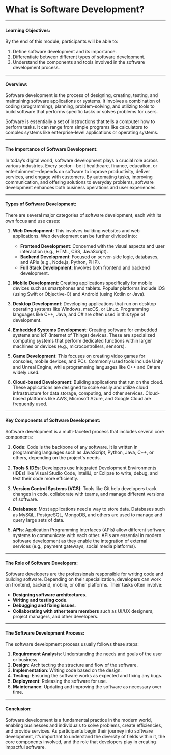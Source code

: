 # What is Software Development?

---

#### **Learning Objectives:**
By the end of this module, participants will be able to:

1. Define software development and its importance.
2. Differentiate between different types of software development.
3. Understand the components and tools involved in the software development process.

---

#### **Overview:**

Software development is the process of designing, creating, testing, and maintaining software applications or systems. It involves a combination of coding (programming), planning, problem-solving, and utilizing tools to build software that performs specific tasks or solves problems for users.

Software is essentially a set of instructions that tells a computer how to perform tasks. It can range from simple programs like calculators to complex systems like enterprise-level applications or operating systems.

---

#### **The Importance of Software Development:**

In today’s digital world, software development plays a crucial role across various industries. Every sector—be it healthcare, finance, education, or entertainment—depends on software to improve productivity, deliver services, and engage with customers. By automating tasks, improving communication, and offering solutions to everyday problems, software development enhances both business operations and user experiences.

---

#### **Types of Software Development:**

There are several major categories of software development, each with its own focus and use cases:

1. **Web Development**: This involves building websites and web applications. Web development can be further divided into:
   - **Frontend Development**: Concerned with the visual aspects and user interaction (e.g., HTML, CSS, JavaScript).
   - **Backend Development**: Focused on server-side logic, databases, and APIs (e.g., Node.js, Python, PHP).
   - **Full Stack Development**: Involves both frontend and backend development.

2. **Mobile Development**: Creating applications specifically for mobile devices such as smartphones and tablets. Popular platforms include iOS (using Swift or Objective-C) and Android (using Kotlin or Java).

3. **Desktop Development**: Developing applications that run on desktop operating systems like Windows, macOS, or Linux. Programming languages like C++, Java, and C# are often used in this type of development.

4. **Embedded Systems Development**: Creating software for embedded systems and IoT (Internet of Things) devices. These are specialized computing systems that perform dedicated functions within larger machines or devices (e.g., microcontrollers, sensors).

5. **Game Development**: This focuses on creating video games for consoles, mobile devices, and PCs. Commonly used tools include Unity and Unreal Engine, while programming languages like C++ and C# are widely used.

6. **Cloud-based Development**: Building applications that run on the cloud. These applications are designed to scale easily and utilize cloud infrastructure for data storage, computing, and other services. Cloud-based platforms like AWS, Microsoft Azure, and Google Cloud are frequently used.

---

#### **Key Components of Software Development:**

Software development is a multi-faceted process that includes several core components:

1. **Code**: Code is the backbone of any software. It is written in programming languages such as JavaScript, Python, Java, C++, or others, depending on the project's needs.
   
2. **Tools & IDEs**: Developers use Integrated Development Environments (IDEs) like Visual Studio Code, IntelliJ, or Eclipse to write, debug, and test their code more efficiently.

3. **Version Control Systems (VCS)**: Tools like Git help developers track changes in code, collaborate with teams, and manage different versions of software.

4. **Databases**: Most applications need a way to store data. Databases such as MySQL, PostgreSQL, MongoDB, and others are used to manage and query large sets of data.

5. **APIs**: Application Programming Interfaces (APIs) allow different software systems to communicate with each other. APIs are essential in modern software development as they enable the integration of external services (e.g., payment gateways, social media platforms).

---

#### **The Role of Software Developers:**

Software developers are the professionals responsible for writing code and building software. Depending on their specialization, developers can work on frontend, backend, mobile, or other platforms. Their tasks often involve:

- **Designing software architectures**.
- **Writing and testing code**.
- **Debugging and fixing issues**.
- **Collaborating with other team members** such as UI/UX designers, project managers, and other developers.

---

#### **The Software Development Process:**

The software development process usually follows these steps:

1. **Requirement Analysis**: Understanding the needs and goals of the user or business.
2. **Design**: Architecting the structure and flow of the software.
3. **Implementation**: Writing code based on the design.
4. **Testing**: Ensuring the software works as expected and fixing any bugs.
5. **Deployment**: Releasing the software for use.
6. **Maintenance**: Updating and improving the software as necessary over time.

---

#### **Conclusion:**

Software development is a fundamental practice in the modern world, enabling businesses and individuals to solve problems, create efficiencies, and provide services. As participants begin their journey into software development, it’s important to understand the diversity of fields within it, the core components involved, and the role that developers play in creating impactful software.